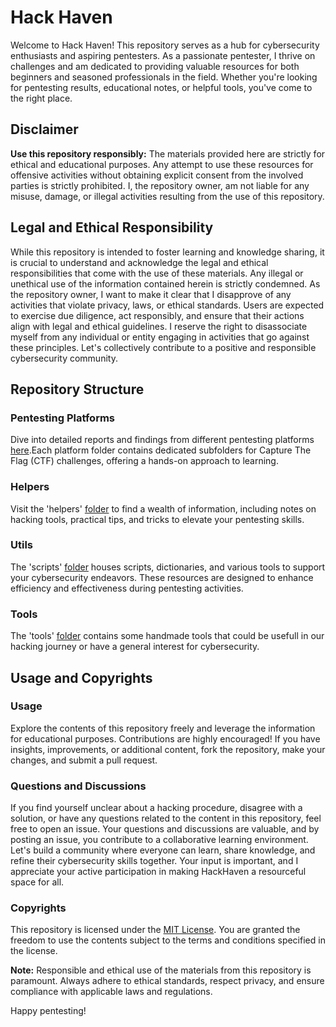 # Hack Haven

Welcome to Hack Haven! This repository serves as a hub for cybersecurity enthusiasts and aspiring pentesters. As a passionate pentester, I thrive on challenges and am dedicated to providing valuable resources for both beginners and seasoned professionals in the field. Whether you're looking for pentesting results, educational notes, or helpful tools, you've come to the right place.

## Disclaimer

**Use this repository responsibly:** The materials provided here are strictly for ethical and educational purposes. Any attempt to use these resources for offensive activities without obtaining explicit consent from the involved parties is strictly prohibited. I, the repository owner, am not liable for any misuse, damage, or illegal activities resulting from the use of this repository.

## Legal and Ethical Responsibility

While this repository is intended to foster learning and knowledge sharing, it is crucial to understand and acknowledge the legal and ethical responsibilities that come with the use of these materials. Any illegal or unethical use of the information contained herein is strictly condemned. As the repository owner, I want to make it clear that I disapprove of any activities that violate privacy, laws, or ethical standards. Users are expected to exercise due diligence, act responsibly, and ensure that their actions align with legal and ethical guidelines. I reserve the right to disassociate myself from any individual or entity engaging in activities that go against these principles. Let's collectively contribute to a positive and responsible cybersecurity community.

## Repository Structure

### Pentesting Platforms

Dive into detailed reports and findings from different pentesting platforms [here](./challs/).Each platform folder contains dedicated subfolders for Capture The Flag (CTF) challenges, offering a hands-on approach to learning.

### Helpers

Visit the 'helpers' [folder](./helpers/) to find a wealth of information, including notes on hacking tools, practical tips, and tricks to elevate your pentesting skills.

### Utils

The 'scripts' [folder](./scripts/) houses scripts, dictionaries, and various tools to support your cybersecurity endeavors. These resources are designed to enhance efficiency and effectiveness during pentesting activities.

### Tools

The 'tools' [folder](./tools/) contains some handmade tools that could be usefull in our hacking journey or have a general interest for cybersecurity.

## Usage and Copyrights

### Usage

Explore the contents of this repository freely and leverage the information for educational purposes. Contributions are highly encouraged! If you have insights, improvements, or additional content, fork the repository, make your changes, and submit a pull request.

### Questions and Discussions

If you find yourself unclear about a hacking procedure, disagree with a solution, or have any questions related to the content in this repository, feel free to open an issue. Your questions and discussions are valuable, and by posting an issue, you contribute to a collaborative learning environment. Let's build a community where everyone can learn, share knowledge, and refine their cybersecurity skills together. Your input is important, and I appreciate your active participation in making HackHaven a resourceful space for all.

### Copyrights

This repository is licensed under the [MIT License](LICENSE). You are granted the freedom to use the contents subject to the terms and conditions specified in the license.

**Note:** Responsible and ethical use of the materials from this repository is paramount. Always adhere to ethical standards, respect privacy, and ensure compliance with applicable laws and regulations.

Happy pentesting!
